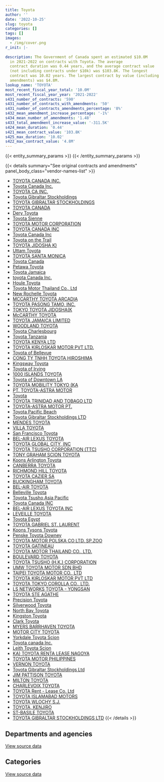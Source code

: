 ```yaml
---
title: Toyota
author: ''
date: '2022-10-25'
slug: toyota
categories: []
tags: []
images:
  - /img/cover.png
r_init: |-
  
description: The Government of Canada spent an estimated $10.0M
  in 2021-2022 on contracts with Toyota. The average
  contract duration was 0.44 years, and the average contract value
  (not including contracts under $10k) was $103.8K. The longest
  contract was 10.02 years. The largest contract by value (including
  amendments) was $4.8M.
lookup_name: 'TOYOTA'
most_recent_fiscal_year_total: '10.0M'
most_recent_fiscal_year_year: '2021-2022'
s431_number_of_contracts: '590'
s431_number_of_contracts_with_amendments: '50'
s431_number_of_contracts_amendments_percentage: '8%'
s432_mean_amendment_increase_percentage: '-1%'
s434_mean_number_of_amendments: '1.48'
s433_total_amendment_increase_value: '-311.5K'
s424_mean_duration: '0.44'
s421_mean_contract_value: '103.8K'
s425_max_duration: '10.02'
s422_max_contract_value: '4.8M'
---
```


<script src="/rmarkdown-libs/htmlwidgets/htmlwidgets.js"></script>
<link href="/rmarkdown-libs/datatables-css/datatables-crosstalk.css" rel="stylesheet" />
<script src="/rmarkdown-libs/datatables-binding/datatables.js"></script>
<script src="/rmarkdown-libs/jquery/jquery-3.6.0.min.js"></script>
<link href="/rmarkdown-libs/dt-core-bootstrap/css/dataTables.bootstrap.min.css" rel="stylesheet" />
<link href="/rmarkdown-libs/dt-core-bootstrap/css/dataTables.bootstrap.extra.css" rel="stylesheet" />
<script src="/rmarkdown-libs/dt-core-bootstrap/js/jquery.dataTables.min.js"></script>
<script src="/rmarkdown-libs/dt-core-bootstrap/js/dataTables.bootstrap.min.js"></script>
<link href="/rmarkdown-libs/crosstalk/css/crosstalk.min.css" rel="stylesheet" />
<script src="/rmarkdown-libs/crosstalk/js/crosstalk.min.js"></script>
<script src="/rmarkdown-libs/htmlwidgets/htmlwidgets.js"></script>
<link href="/rmarkdown-libs/datatables-css/datatables-crosstalk.css" rel="stylesheet" />
<script src="/rmarkdown-libs/datatables-binding/datatables.js"></script>
<script src="/rmarkdown-libs/jquery/jquery-3.6.0.min.js"></script>
<link href="/rmarkdown-libs/dt-core-bootstrap/css/dataTables.bootstrap.min.css" rel="stylesheet" />
<link href="/rmarkdown-libs/dt-core-bootstrap/css/dataTables.bootstrap.extra.css" rel="stylesheet" />
<script src="/rmarkdown-libs/dt-core-bootstrap/js/jquery.dataTables.min.js"></script>
<script src="/rmarkdown-libs/dt-core-bootstrap/js/dataTables.bootstrap.min.js"></script>
<link href="/rmarkdown-libs/crosstalk/css/crosstalk.min.css" rel="stylesheet" />
<script src="/rmarkdown-libs/crosstalk/js/crosstalk.min.js"></script>

{{< entity_summary_params >}}
{{< /entity_summary_params >}}

{{< details summary="See original contracts and amendments" panel_body_class="vendor-names-list" >}}
- [TOYOTA CANADA INC.](https://search.open.canada.ca/en/ct/?sort=contract_value_f%20desc&page=1&search_text=%22TOYOTA%20CANADA%20INC.%22)
- [Toyota Canada Inc.](https://search.open.canada.ca/en/ct/?sort=contract_value_f%20desc&page=1&search_text=%22Toyota%20Canada%20Inc.%22)
- [TOYOTA CA INC.](https://search.open.canada.ca/en/ct/?sort=contract_value_f%20desc&page=1&search_text=%22TOYOTA%20CA%20INC.%22)
- [Toyota Gibraltar Stockholdings](https://search.open.canada.ca/en/ct/?sort=contract_value_f%20desc&page=1&search_text=%22Toyota%20Gibraltar%20Stockholdings%22)
- [TOYOTA GIBRALTAR STOCKHOLDINGS](https://search.open.canada.ca/en/ct/?sort=contract_value_f%20desc&page=1&search_text=%22TOYOTA%20GIBRALTAR%20STOCKHOLDINGS%22)
- [TOYOTA CANADA](https://search.open.canada.ca/en/ct/?sort=contract_value_f%20desc&page=1&search_text=%22TOYOTA%20CANADA%22)
- [Dery Toyota](https://search.open.canada.ca/en/ct/?sort=contract_value_f%20desc&page=1&search_text=%22Dery%20Toyota%22)
- [Toyota Sienne](https://search.open.canada.ca/en/ct/?sort=contract_value_f%20desc&page=1&search_text=%22Toyota%20Sienne%22)
- [TOYOTA MOTOR CORPORATION](https://search.open.canada.ca/en/ct/?sort=contract_value_f%20desc&page=1&search_text=%22TOYOTA%20MOTOR%20CORPORATION%22)
- [TOYOTA CANADA INC](https://search.open.canada.ca/en/ct/?sort=contract_value_f%20desc&page=1&search_text=%22TOYOTA%20CANADA%20INC%22)
- [Toyota Canada Inc](https://search.open.canada.ca/en/ct/?sort=contract_value_f%20desc&page=1&search_text=%22Toyota%20Canada%20Inc%22)
- [Toyota on the Trail](https://search.open.canada.ca/en/ct/?sort=contract_value_f%20desc&page=1&search_text=%22Toyota%20on%20the%20Trail%22)
- [TOYOTA JIDOSHA K)](https://search.open.canada.ca/en/ct/?sort=contract_value_f%20desc&page=1&search_text=%22TOYOTA%20JIDOSHA%20K%29%22)
- [Uttam Toyota](https://search.open.canada.ca/en/ct/?sort=contract_value_f%20desc&page=1&search_text=%22Uttam%20Toyota%22)
- [TOYOTA SANTA MONICA](https://search.open.canada.ca/en/ct/?sort=contract_value_f%20desc&page=1&search_text=%22TOYOTA%20SANTA%20MONICA%22)
- [Toyota Canada](https://search.open.canada.ca/en/ct/?sort=contract_value_f%20desc&page=1&search_text=%22Toyota%20Canada%22)
- [Petawa Toyota](https://search.open.canada.ca/en/ct/?sort=contract_value_f%20desc&page=1&search_text=%22Petawa%20Toyota%22)
- [Toyota Jamaica](https://search.open.canada.ca/en/ct/?sort=contract_value_f%20desc&page=1&search_text=%22Toyota%20Jamaica%22)
- [toyota Canada Inc.](https://search.open.canada.ca/en/ct/?sort=contract_value_f%20desc&page=1&search_text=%22toyota%20Canada%20Inc.%22)
- [Houle Toyota](https://search.open.canada.ca/en/ct/?sort=contract_value_f%20desc&page=1&search_text=%22Houle%20Toyota%22)
- [Toyota Motor Thailand Co., Ltd](https://search.open.canada.ca/en/ct/?sort=contract_value_f%20desc&page=1&search_text=%22Toyota%20Motor%20Thailand%20Co.%2c%20Ltd%22)
- [New Rochelle Toyota](https://search.open.canada.ca/en/ct/?sort=contract_value_f%20desc&page=1&search_text=%22New%20Rochelle%20Toyota%22)
- [MCCARTHY TOYOTA ARCADIA](https://search.open.canada.ca/en/ct/?sort=contract_value_f%20desc&page=1&search_text=%22MCCARTHY%20TOYOTA%20ARCADIA%22)
- [TOYOTA PASONG TAMO, INC.](https://search.open.canada.ca/en/ct/?sort=contract_value_f%20desc&page=1&search_text=%22TOYOTA%20PASONG%20TAMO%2c%20INC.%22)
- [TOKYO TOYOTA JIDOSHA(K](https://search.open.canada.ca/en/ct/?sort=contract_value_f%20desc&page=1&search_text=%22TOKYO%20TOYOTA%20JIDOSHA%28K%22)
- [McCARTHY TOYOTA](https://search.open.canada.ca/en/ct/?sort=contract_value_f%20desc&page=1&search_text=%22McCARTHY%20TOYOTA%22)
- [TOYOTA JAMAICA LIMITED](https://search.open.canada.ca/en/ct/?sort=contract_value_f%20desc&page=1&search_text=%22TOYOTA%20JAMAICA%20LIMITED%22)
- [WOODLAND TOYOTA](https://search.open.canada.ca/en/ct/?sort=contract_value_f%20desc&page=1&search_text=%22WOODLAND%20TOYOTA%22)
- [Toyota Charlesbourg](https://search.open.canada.ca/en/ct/?sort=contract_value_f%20desc&page=1&search_text=%22Toyota%20Charlesbourg%22)
- [Toyota Tanzania](https://search.open.canada.ca/en/ct/?sort=contract_value_f%20desc&page=1&search_text=%22Toyota%20Tanzania%22)
- [TOYOTA KENYA LTD](https://search.open.canada.ca/en/ct/?sort=contract_value_f%20desc&page=1&search_text=%22TOYOTA%20KENYA%20LTD%22)
- [TOYOTA KIRLOSKAR MOTOR PVT LTD.](https://search.open.canada.ca/en/ct/?sort=contract_value_f%20desc&page=1&search_text=%22TOYOTA%20KIRLOSKAR%20MOTOR%20PVT%20LTD.%22)
- [Toyota of Bellevue](https://search.open.canada.ca/en/ct/?sort=contract_value_f%20desc&page=1&search_text=%22Toyota%20of%20Bellevue%22)
- [CONG TY TNHH TOYOTA HIROSHIMA](https://search.open.canada.ca/en/ct/?sort=contract_value_f%20desc&page=1&search_text=%22CONG%20TY%20TNHH%20TOYOTA%20HIROSHIMA%22)
- [Kingsway Toyota](https://search.open.canada.ca/en/ct/?sort=contract_value_f%20desc&page=1&search_text=%22Kingsway%20Toyota%22)
- [Toyota of Irving](https://search.open.canada.ca/en/ct/?sort=contract_value_f%20desc&page=1&search_text=%22Toyota%20of%20Irving%22)
- [1000 ISLANDS TOYOTA](https://search.open.canada.ca/en/ct/?sort=contract_value_f%20desc&page=1&search_text=%221000%20ISLANDS%20TOYOTA%22)
- [Toyota of Downtown LA](https://search.open.canada.ca/en/ct/?sort=contract_value_f%20desc&page=1&search_text=%22Toyota%20of%20Downtown%20LA%22)
- [TOYOTA MOBILITY TOKYO (KA](https://search.open.canada.ca/en/ct/?sort=contract_value_f%20desc&page=1&search_text=%22TOYOTA%20MOBILITY%20TOKYO%20%28KA%22)
- [PT. TOYOTA-ASTRA MOTOR](https://search.open.canada.ca/en/ct/?sort=contract_value_f%20desc&page=1&search_text=%22PT.%20TOYOTA-ASTRA%20MOTOR%22)
- [Toyota](https://search.open.canada.ca/en/ct/?sort=contract_value_f%20desc&page=1&search_text=%22Toyota%22)
- [TOYOTA TRINIDAD AND TOBAGO LTD](https://search.open.canada.ca/en/ct/?sort=contract_value_f%20desc&page=1&search_text=%22TOYOTA%20TRINIDAD%20AND%20TOBAGO%20LTD%22)
- [TOYOTA-ASTRA MOTOR PT.](https://search.open.canada.ca/en/ct/?sort=contract_value_f%20desc&page=1&search_text=%22TOYOTA-ASTRA%20MOTOR%20PT.%22)
- [Toyota Pacific Beach](https://search.open.canada.ca/en/ct/?sort=contract_value_f%20desc&page=1&search_text=%22Toyota%20Pacific%20Beach%22)
- [Toyota Gibraltar Stockholdings LTD](https://search.open.canada.ca/en/ct/?sort=contract_value_f%20desc&page=1&search_text=%22Toyota%20Gibraltar%20Stockholdings%20LTD%22)
- [MENDES TOYOTA](https://search.open.canada.ca/en/ct/?sort=contract_value_f%20desc&page=1&search_text=%22MENDES%20TOYOTA%22)
- [VILLA TOYOTA](https://search.open.canada.ca/en/ct/?sort=contract_value_f%20desc&page=1&search_text=%22VILLA%20TOYOTA%22)
- [San Francisco Toyota](https://search.open.canada.ca/en/ct/?sort=contract_value_f%20desc&page=1&search_text=%22San%20Francisco%20Toyota%22)
- [BEL-AIR LEXUS TOYOTA](https://search.open.canada.ca/en/ct/?sort=contract_value_f%20desc&page=1&search_text=%22BEL-AIR%20LEXUS%20TOYOTA%22)
- [TOYOTA GLOBAL CITY, INC](https://search.open.canada.ca/en/ct/?sort=contract_value_f%20desc&page=1&search_text=%22TOYOTA%20GLOBAL%20CITY%2c%20INC%22)
- [TOYOTA TSUSHO CORPORATION (TTC)](https://search.open.canada.ca/en/ct/?sort=contract_value_f%20desc&page=1&search_text=%22TOYOTA%20TSUSHO%20CORPORATION%20%28TTC%29%22)
- [TONY GRAHAM SCION TOYOTA](https://search.open.canada.ca/en/ct/?sort=contract_value_f%20desc&page=1&search_text=%22TONY%20GRAHAM%20SCION%20TOYOTA%22)
- [Koons Arlington Toyota](https://search.open.canada.ca/en/ct/?sort=contract_value_f%20desc&page=1&search_text=%22Koons%20Arlington%20Toyota%22)
- [CANBERRA TOYOTA](https://search.open.canada.ca/en/ct/?sort=contract_value_f%20desc&page=1&search_text=%22CANBERRA%20TOYOTA%22)
- [RICHMOND HILL TOYOTA](https://search.open.canada.ca/en/ct/?sort=contract_value_f%20desc&page=1&search_text=%22RICHMOND%20HILL%20TOYOTA%22)
- [TOYOTA CAZIER SA](https://search.open.canada.ca/en/ct/?sort=contract_value_f%20desc&page=1&search_text=%22TOYOTA%20CAZIER%20SA%22)
- [BUCKINGHAM TOYOTA](https://search.open.canada.ca/en/ct/?sort=contract_value_f%20desc&page=1&search_text=%22BUCKINGHAM%20TOYOTA%22)
- [BEL-AIR TOYOTA](https://search.open.canada.ca/en/ct/?sort=contract_value_f%20desc&page=1&search_text=%22BEL-AIR%20TOYOTA%22)
- [Belleville Toyota](https://search.open.canada.ca/en/ct/?sort=contract_value_f%20desc&page=1&search_text=%22Belleville%20Toyota%22)
- [Toyota Tsusho Asia Pacific](https://search.open.canada.ca/en/ct/?sort=contract_value_f%20desc&page=1&search_text=%22Toyota%20Tsusho%20Asia%20Pacific%22)
- [Toyota Canada INC](https://search.open.canada.ca/en/ct/?sort=contract_value_f%20desc&page=1&search_text=%22Toyota%20Canada%20INC%22)
- [BEL-AIR LEXUS TOYOTA INC](https://search.open.canada.ca/en/ct/?sort=contract_value_f%20desc&page=1&search_text=%22BEL-AIR%20LEXUS%20TOYOTA%20INC%22)
- [LEVEILLE TOYOTA](https://search.open.canada.ca/en/ct/?sort=contract_value_f%20desc&page=1&search_text=%22LEVEILLE%20TOYOTA%22)
- [Toyota Egypt](https://search.open.canada.ca/en/ct/?sort=contract_value_f%20desc&page=1&search_text=%22Toyota%20Egypt%22)
- [TOYOTA GABRIEL ST. LAURENT](https://search.open.canada.ca/en/ct/?sort=contract_value_f%20desc&page=1&search_text=%22TOYOTA%20GABRIEL%20ST.%20LAURENT%22)
- [Koons Tysons Toyota](https://search.open.canada.ca/en/ct/?sort=contract_value_f%20desc&page=1&search_text=%22Koons%20Tysons%20Toyota%22)
- [Penske Toyota Downey](https://search.open.canada.ca/en/ct/?sort=contract_value_f%20desc&page=1&search_text=%22Penske%20Toyota%20Downey%22)
- [TOYOTA MOTOR POLSKA CO LTD. SP.ZOO](https://search.open.canada.ca/en/ct/?sort=contract_value_f%20desc&page=1&search_text=%22TOYOTA%20MOTOR%20POLSKA%20CO%20LTD.%20SP.ZOO%22)
- [TOYOTA GATINEAU](https://search.open.canada.ca/en/ct/?sort=contract_value_f%20desc&page=1&search_text=%22TOYOTA%20GATINEAU%22)
- [TOYOTA MOTOR THAILAND CO., LTD.](https://search.open.canada.ca/en/ct/?sort=contract_value_f%20desc&page=1&search_text=%22TOYOTA%20MOTOR%20THAILAND%20CO.%2c%20LTD.%22)
- [BOULEVARD TOYOTA](https://search.open.canada.ca/en/ct/?sort=contract_value_f%20desc&page=1&search_text=%22BOULEVARD%20TOYOTA%22)
- [TOYOTA TSUSHO (H.K.) CORPORATION](https://search.open.canada.ca/en/ct/?sort=contract_value_f%20desc&page=1&search_text=%22TOYOTA%20TSUSHO%20%28H.K.%29%20CORPORATION%22)
- [UMW TOYOTA MOTOR SDN BHD](https://search.open.canada.ca/en/ct/?sort=contract_value_f%20desc&page=1&search_text=%22UMW%20TOYOTA%20MOTOR%20SDN%20BHD%22)
- [TAIPEI TOYOTA MOTOR CO., LTD](https://search.open.canada.ca/en/ct/?sort=contract_value_f%20desc&page=1&search_text=%22TAIPEI%20TOYOTA%20MOTOR%20CO.%2c%20LTD%22)
- [TOYOTA KIRLOSKAR MOTOR PVT LTD](https://search.open.canada.ca/en/ct/?sort=contract_value_f%20desc&page=1&search_text=%22TOYOTA%20KIRLOSKAR%20MOTOR%20PVT%20LTD%22)
- [TOYOTA TOKYO COROLLA CO., LTD.](https://search.open.canada.ca/en/ct/?sort=contract_value_f%20desc&page=1&search_text=%22TOYOTA%20TOKYO%20COROLLA%20CO.%2c%20LTD.%22)
- [LS NETWORKS TOYOTA - YONGSAN](https://search.open.canada.ca/en/ct/?sort=contract_value_f%20desc&page=1&search_text=%22LS%20NETWORKS%20TOYOTA%20-%20YONGSAN%22)
- [TOYOTA STE AGATHE](https://search.open.canada.ca/en/ct/?sort=contract_value_f%20desc&page=1&search_text=%22TOYOTA%20STE%20AGATHE%22)
- [Precision Toyota](https://search.open.canada.ca/en/ct/?sort=contract_value_f%20desc&page=1&search_text=%22Precision%20Toyota%22)
- [Silverwood Toyota](https://search.open.canada.ca/en/ct/?sort=contract_value_f%20desc&page=1&search_text=%22Silverwood%20Toyota%22)
- [North Bay Toyota](https://search.open.canada.ca/en/ct/?sort=contract_value_f%20desc&page=1&search_text=%22North%20Bay%20Toyota%22)
- [Kingston Toyota](https://search.open.canada.ca/en/ct/?sort=contract_value_f%20desc&page=1&search_text=%22Kingston%20Toyota%22)
- [Clark Toyota](https://search.open.canada.ca/en/ct/?sort=contract_value_f%20desc&page=1&search_text=%22Clark%20Toyota%22)
- [MYERS BARRHAVEN TOYOTA](https://search.open.canada.ca/en/ct/?sort=contract_value_f%20desc&page=1&search_text=%22MYERS%20BARRHAVEN%20TOYOTA%22)
- [MOTOR CITY TOYOTA](https://search.open.canada.ca/en/ct/?sort=contract_value_f%20desc&page=1&search_text=%22MOTOR%20CITY%20TOYOTA%22)
- [Yorkdale Toyota Scion](https://search.open.canada.ca/en/ct/?sort=contract_value_f%20desc&page=1&search_text=%22Yorkdale%20Toyota%20Scion%22)
- [Toyota canada Inc.](https://search.open.canada.ca/en/ct/?sort=contract_value_f%20desc&page=1&search_text=%22Toyota%20canada%20Inc.%22)
- [Leith Toyota Scion](https://search.open.canada.ca/en/ct/?sort=contract_value_f%20desc&page=1&search_text=%22Leith%20Toyota%20Scion%22)
- [KA) TOYOTA RENTA LEASE NAGOYA](https://search.open.canada.ca/en/ct/?sort=contract_value_f%20desc&page=1&search_text=%22KA%29%20TOYOTA%20RENTA%20LEASE%20NAGOYA%22)
- [TOYOTA MOTOR PHILIPPINES](https://search.open.canada.ca/en/ct/?sort=contract_value_f%20desc&page=1&search_text=%22TOYOTA%20MOTOR%20PHILIPPINES%22)
- [VERNON TOYOTA](https://search.open.canada.ca/en/ct/?sort=contract_value_f%20desc&page=1&search_text=%22VERNON%20TOYOTA%22)
- [Toyota Gibraltar Stockholdings Ltd](https://search.open.canada.ca/en/ct/?sort=contract_value_f%20desc&page=1&search_text=%22Toyota%20Gibraltar%20Stockholdings%20Ltd%22)
- [JIM PATTISON TOYOTA](https://search.open.canada.ca/en/ct/?sort=contract_value_f%20desc&page=1&search_text=%22JIM%20PATTISON%20TOYOTA%22)
- [MILTON TOYOTA](https://search.open.canada.ca/en/ct/?sort=contract_value_f%20desc&page=1&search_text=%22MILTON%20TOYOTA%22)
- [CHARLEVOIX TOYOTA](https://search.open.canada.ca/en/ct/?sort=contract_value_f%20desc&page=1&search_text=%22CHARLEVOIX%20TOYOTA%22)
- [TOYOTA Rent - Lease Co. Ltd](https://search.open.canada.ca/en/ct/?sort=contract_value_f%20desc&page=1&search_text=%22TOYOTA%20Rent%20-%20Lease%20Co.%20Ltd%22)
- [TOYOTA ISLAMABAD MOTORS](https://search.open.canada.ca/en/ct/?sort=contract_value_f%20desc&page=1&search_text=%22TOYOTA%20ISLAMABAD%20MOTORS%22)
- [TOYOTA WLOCHY S.J.](https://search.open.canada.ca/en/ct/?sort=contract_value_f%20desc&page=1&search_text=%22TOYOTA%20WLOCHY%20S.J.%22)
- [TOYOTA, KENJIRO](https://search.open.canada.ca/en/ct/?sort=contract_value_f%20desc&page=1&search_text=%22TOYOTA%2c%20KENJIRO%22)
- [ST-BASILE TOYOTA](https://search.open.canada.ca/en/ct/?sort=contract_value_f%20desc&page=1&search_text=%22ST-BASILE%20TOYOTA%22)
- [TOYOTA GIBRALTAR STOCKHOLDINGS LTD](https://search.open.canada.ca/en/ct/?sort=contract_value_f%20desc&page=1&search_text=%22TOYOTA%20GIBRALTAR%20STOCKHOLDINGS%20LTD%22)
{{< /details >}}

## Departments and agencies

<div id="htmlwidget-1" style="width:100%;height:auto;" class="datatables html-widget"></div>
<script type="application/json" data-for="htmlwidget-1">{"x":{"style":"bootstrap","filter":"none","vertical":false,"data":[["<a href=\"/departments/aafc-aac/\">Agriculture and Agri-Food Canada<\/a>","<a href=\"/departments/acoa-apeca/\">Atlantic Canada Opportunities Agency<\/a>","<a href=\"/departments/cbsa-asfc/\">Canada Border Services Agency<\/a>","<a href=\"/departments/ced-dec/\">Canada Economic Development for Quebec Regions<\/a>","<a href=\"/departments/cfia-acia/\">Canadian Food Inspection Agency<\/a>","<a href=\"/departments/cic/\">Immigration, Refugees and Citizenship Canada<\/a>","<a href=\"/departments/cnsc-ccsn/\">Canadian Nuclear Safety Commission<\/a>","<a href=\"/departments/cra-arc/\">Canada Revenue Agency<\/a>","<a href=\"/departments/crtc/\">Canadian Radio-television and Telecommunications Commission<\/a>","<a href=\"/departments/csc-scc/\">Correctional Service of Canada<\/a>","<a href=\"/departments/dfatd-maecd/\">Global Affairs Canada<\/a>","<a href=\"/departments/dfo-mpo/\">Fisheries and Oceans Canada<\/a>","<a href=\"/departments/dnd-mdn/\">National Defence<\/a>","<a href=\"/departments/ec/\">Environment and Climate Change Canada<\/a>","<a href=\"/departments/elections/\">Elections Canada<\/a>","<a href=\"/departments/esdc-edsc/\">Employment and Social Development Canada<\/a>","<a href=\"/departments/fin/\">Department of Finance Canada<\/a>","<a href=\"/departments/hc-sc/\">Health Canada<\/a>","<a href=\"/departments/ic/\">Innovation, Science and Economic Development Canada<\/a>","<a href=\"/departments/isc-sac/\">Indigenous Services Canada<\/a>","<a href=\"/departments/jus/\">Department of Justice Canada<\/a>","<a href=\"/departments/nrc-cnrc/\">National Research Council Canada<\/a>","<a href=\"/departments/nrcan-rncan/\">Natural Resources Canada<\/a>","<a href=\"/departments/nserc-crsng/\">Natural Sciences and Engineering Research Council of Canada<\/a>","<a href=\"/departments/oag-bvg/\">Office of the Auditor General of Canada<\/a>","<a href=\"/departments/oic-ci/\">Office of the Information Commissioner of Canada<\/a>","<a href=\"/departments/pc/\">Parks Canada<\/a>","<a href=\"/departments/pch/\">Canadian Heritage<\/a>","<a href=\"/departments/pco-bcp/\">Privy Council Office<\/a>","<a href=\"/departments/phac-aspc/\">Public Health Agency of Canada<\/a>","<a href=\"/departments/pwgsc-tpsgc/\">Public Services and Procurement Canada<\/a>","<a href=\"/departments/rcmp-grc/\">Royal Canadian Mounted Police<\/a>","<a href=\"/departments/ssc-spc/\">Shared Services Canada<\/a>","<a href=\"/departments/tc/\">Transport Canada<\/a>","<a href=\"/departments/tsb-bst/\">Transportation Safety Board of Canada<\/a>","<a href=\"/departments/vac-acc/\">Veterans Affairs Canada<\/a>"],[406748.42,null,1331944.57,null,71208.19,62445.52,53822.18,55243.41,51330.79,607472.79,2617173.49,153765.21,4103438.37,123483.41,38446.52,78233.53,null,null,146435.32,null,55243.41,null,null,null,null,55243.41,34209.66,31857.41,null,null,55241.71,3180341.88,7314.5,692640.59,34251.48,null],[134144.66,null,414940.96,51330.79,143120.28,70630.84,null,null,null,239486.7,1635902.6,42949.39,304489.7,164555.03,null,null,null,null,null,null,null,null,null,43825.36,null,null,null,null,55243.41,null,null,2113454.6,7334.54,167912.04,null,39858.01],[364127.8,71073.46,200658.62,null,null,null,null,null,null,null,1548931.42,169298.32,251823.99,247107.35,null,316126,39213.93,67337.22,null,432927.73,null,69823.18,null,null,90776,null,67651.6,32947.95,null,97831.93,null,3191654.34,7314.5,269164.1,null,35458.27],[138330.94,null,575537.26,null,163712.9,null,null,null,null,730986.51,1820349.44,102767.48,958567.96,202258.58,null,null,11486.91,null,null,null,51265.84,null,33481.35,null,null,null,134449.83,null,null,null,33481.35,4391012.49,197196,441531.22,null,null]],"container":"<table class=\"table table-striped table-hover row-border order-column display\">\n  <thead>\n    <tr>\n      <th>Department<\/th>\n      <th>2018-2019<\/th>\n      <th>2019-2020<\/th>\n      <th>2020-2021<\/th>\n      <th>2021-2022<\/th>\n    <\/tr>\n  <\/thead>\n<\/table>","options":{"order":[[4,"desc"]],"pageLength":10,"autoWidth":true,"columnDefs":[{"targets":1,"render":"function(data, type, row, meta) {\n    return type !== 'display' ? data : DTWidget.formatCurrency(data, \"$\", 2, 3, \",\", \".\", true, null);\n  }"},{"targets":2,"render":"function(data, type, row, meta) {\n    return type !== 'display' ? data : DTWidget.formatCurrency(data, \"$\", 2, 3, \",\", \".\", true, null);\n  }"},{"targets":3,"render":"function(data, type, row, meta) {\n    return type !== 'display' ? data : DTWidget.formatCurrency(data, \"$\", 2, 3, \",\", \".\", true, null);\n  }"},{"targets":4,"render":"function(data, type, row, meta) {\n    return type !== 'display' ? data : DTWidget.formatCurrency(data, \"$\", 2, 3, \",\", \".\", true, null);\n  }"},{"width":"16%","targets":[1,2,3,4]},{"className":"dt-right","targets":[1,2,3,4]}],"orderClasses":false}},"evals":["options.columnDefs.0.render","options.columnDefs.1.render","options.columnDefs.2.render","options.columnDefs.3.render"],"jsHooks":[]}</script>
<p class="text-right">
<a href="https://github.com/GoC-Spending/contracts-data/tree/main/data/out/vendors/toyota/summary_by_fiscal_year_by_department.csv" class="source-data-link btn btn-link">View source data</a>
</p>

## Categories

<div id="htmlwidget-2" style="width:100%;height:auto;" class="datatables html-widget"></div>
<script type="application/json" data-for="htmlwidget-2">{"x":{"style":"bootstrap","filter":"none","vertical":false,"data":[["<a href=\"/categories/office_management/\">Office management<\/a>","<a href=\"/categories/defence/\">Defence<\/a>","<a href=\"/categories/transportation_and_logistics/\">Transportation and logistics<\/a>","<a href=\"/categories/industrial_products_and_services/\">Industrial products and services<\/a>"],[null,3984962.84,9944097.4,118475.53],[20610.67,304489.7,5304078.55,null],[null,251823.99,7319423.73,null],[null,958567.96,9027848.1,null]],"container":"<table class=\"table table-striped table-hover row-border order-column display\">\n  <thead>\n    <tr>\n      <th>Category<\/th>\n      <th>2018-2019<\/th>\n      <th>2019-2020<\/th>\n      <th>2020-2021<\/th>\n      <th>2021-2022<\/th>\n    <\/tr>\n  <\/thead>\n<\/table>","options":{"order":[[4,"desc"]],"dom":"t","pageLength":30,"autoWidth":true,"columnDefs":[{"targets":1,"render":"function(data, type, row, meta) {\n    return type !== 'display' ? data : DTWidget.formatCurrency(data, \"$\", 2, 3, \",\", \".\", true, null);\n  }"},{"targets":2,"render":"function(data, type, row, meta) {\n    return type !== 'display' ? data : DTWidget.formatCurrency(data, \"$\", 2, 3, \",\", \".\", true, null);\n  }"},{"targets":3,"render":"function(data, type, row, meta) {\n    return type !== 'display' ? data : DTWidget.formatCurrency(data, \"$\", 2, 3, \",\", \".\", true, null);\n  }"},{"targets":4,"render":"function(data, type, row, meta) {\n    return type !== 'display' ? data : DTWidget.formatCurrency(data, \"$\", 2, 3, \",\", \".\", true, null);\n  }"},{"width":"16%","targets":[1,2,3,4]},{"className":"dt-right","targets":[1,2,3,4]}],"orderClasses":false,"lengthMenu":[10,25,30,50,100]}},"evals":["options.columnDefs.0.render","options.columnDefs.1.render","options.columnDefs.2.render","options.columnDefs.3.render"],"jsHooks":[]}</script>
<p class="text-right">
<a href="https://github.com/GoC-Spending/contracts-data/tree/main/data/out/vendors/toyota/summary_by_fiscal_year_by_category.csv" class="source-data-link btn btn-link">View source data</a>
</p>
